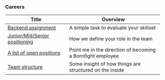 ### Careers

<!-- prettier-ignore-start -->
<!-- start_toc -->
| Title | Overview |
|---|---|
| [Backend assignment](/careers/backend-assignment.md#readme) | A simple task to evaluate your skillset |
| [Junior/Mid/Senior positioning](/careers/junior-mid-senior.md#readme) | How we define your role in the team |
| [A list of open positions](/careers/open-jobs.md#readme) | Point me in the direction of becoming a Bornfight employee |
| [Team structure](/careers/team-structure.md#readme) | Some insight of how things are structured on the inside |
<!-- end_toc -->
<!-- prettier-ignore-end -->
